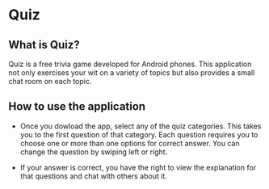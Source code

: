 # Quiz
## What is Quiz?

Quiz is a free trivia game developed for Android phones. This application not only exercises your wit on a variety of topics but also provides a small chat room on each topic.

## How to use the application
* Once you dowload the app, select any of the quiz categories. This takes you to the first question of that category. Each question requires you to choose one or more than one options for correct answer. You can change the question by swiping left or right.

* If your answer is correct, you have the right to view the explanation for that questions and chat with others about it.
